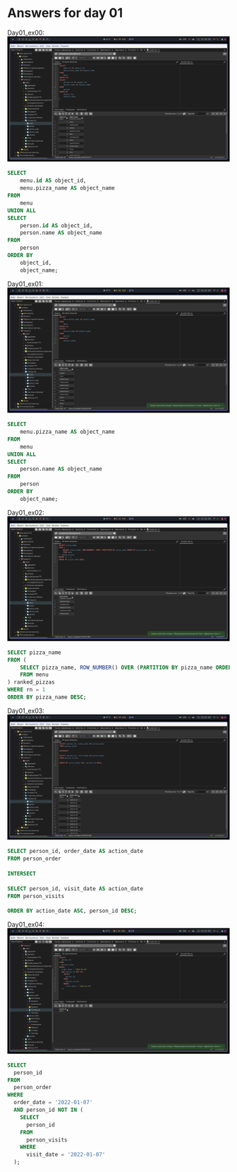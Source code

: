 # Answers for day 01

Day01_ex00:
![img](/Day%201/img/day01_ex00.png)

```sql
SELECT
    menu.id AS object_id,
    menu.pizza_name AS object_name
FROM
    menu
UNION ALL
SELECT
    person.id AS object_id,
    person.name AS object_name
FROM
    person
ORDER BY
    object_id,
    object_name;
```

Day01_ex01:
![img](/Day%201/img/day01_ex01.png)

```sql
SELECT
    menu.pizza_name AS object_name
FROM
    menu
UNION ALL
SELECT
    person.name AS object_name
FROM
    person
ORDER BY
    object_name;
```

Day01_ex02:
![img](/Day%201/img/day01_ex02.png)

```sql
SELECT pizza_name
FROM (
    SELECT pizza_name, ROW_NUMBER() OVER (PARTITION BY pizza_name ORDER BY pizza_name) as rn
    FROM menu
) ranked_pizzas
WHERE rn = 1
ORDER BY pizza_name DESC;
```

Day01_ex03:
![img](/Day%201/img/day01_ex03.png)

```sql
SELECT person_id, order_date AS action_date
FROM person_order

INTERSECT

SELECT person_id, visit_date AS action_date
FROM person_visits

ORDER BY action_date ASC, person_id DESC;
```

Day01_ex04:
![img](/Day%201/img/day01_ex04.png)

```sql
SELECT
  person_id
FROM
  person_order
WHERE
  order_date = '2022-01-07'
  AND person_id NOT IN (
    SELECT
      person_id
    FROM
      person_visits
    WHERE
      visit_date = '2022-01-07'
  );
```
